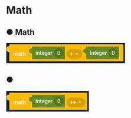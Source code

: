 # Math

## ● Math

![](../../.gitbook/assets/image%20%28104%29.png)

## ● 

![](../../.gitbook/assets/image%20%28115%29.png)



